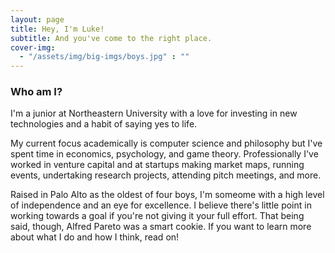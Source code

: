 ```yaml
---
layout: page
title: Hey, I'm Luke!
subtitle: And you've come to the right place.
cover-img:
  - "/assets/img/big-imgs/boys.jpg" : ""
---
```

### Who am I?
I'm a junior at Northeastern University with a love for investing in new technologies and a habit of saying yes to life. 

My current focus academically is computer science and philosophy but I've spent time in economics, psychology, and game theory. Professionally I've worked in venture capital and at startups making market maps, running events, undertaking research projects, attending pitch meetings, and more. 

Raised in Palo Alto as the oldest of four boys, I'm someome with a high level of independence and an eye for excellence. I believe there's little point in working towards a goal if you're not giving it your full effort. That being said, though, Alfred Pareto was a smart cookie. If you want to learn more about what I do and how I think, read on! 